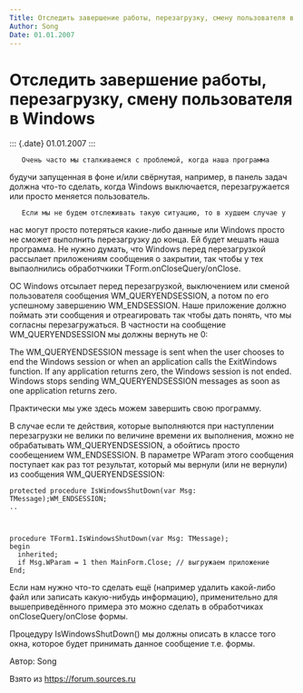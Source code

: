 ```yaml
---
Title: Отследить завершение работы, перезагрузку, смену пользователя в Windows
Author: Song
Date: 01.01.2007
---
```


Отследить завершение работы, перезагрузку, смену пользователя в Windows
=======================================================================

::: {.date}
01.01.2007
:::

       Очень часто мы сталкиваемся с проблемой, когда наша программа
будучи запущенная в фоне и/или свёрнутая, например, в панель задач
должна что-то сделать, когда Windows выключается, перезагружается или
просто меняется пользователь.

       Если мы не будем отслеживать такую ситуацию, то в худшем случае у
нас могут просто потеряться какие-либо данные или Windows просто не
сможет выполнить перезагрузку до конца. Ей будет мешать наша программа.
Не нужно думать, что Windows перед перезагрузкой рассылает приложениям
сообщения о закрытии, так чтобы у тех выпаолнились обработчкики
TForm.onCloseQuery/onClose.

ОС Windows отсылает перед перезагрузкой, выключением или сменой
пользователя сообщения WM\_QUERYENDSESSION, а потом по его успешному
завершению WM\_ENDSESSION. Наше приложение должно поймать эти сообщения
и отреагировать так чтобы дать понять, что мы согласны перезагружаться.
В частности на сообщение WM\_QUERYENDSESSION мы должны вернуть не 0:

The WM\_QUERYENDSESSION message is sent when the user chooses to end the
Windows session or when an application calls the ExitWindows function.
If any application returns zero, the Windows session is not ended.
Windows stops sending WM\_QUERYENDSESSION messages as soon as one
application returns zero.      

Практически мы уже здесь можем завершить свою программу.

В случае если те действия, которые выполняются при наступлении
перезагрузки не велики по величине времени их выполнения, можно не
обрабатывать WM\_QUERYENDSESSION, а обойтись просто сообещением
WM\_ENDSESSION. В параметре WParam этого сообщения поступает как раз тот
результат, который мы вернули (или не вернули) из сообщения
WM\_QUERYENDSESSION:

    protected procedure IsWindowsShutDown(var Msg: TMessage);WM_ENDSESSION;
    ..
     
     
     
    procedure TForm1.IsWindowsShutDown(var Msg: TMessage);
    begin 
      inherited;
      if Msg.WParam = 1 then MainForm.Close; // выгружаем приложение 
    End;

Если нам нужно что-то сделать ещё (например удалить какой-либо файл или
записать какую-нибудь информацию), применительно для вышеприведённого
примера это можно сделать в обработчиках onCloseQuery/onClose формы.

Процедуру IsWindowsShutDown() мы должны описать в классе того окна,
которое будет принимать данное сообщение т.е. формы.

Автор: Song

Взято из <https://forum.sources.ru>
